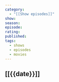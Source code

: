 ```yaml
---
category:
  - "[[Show episodes]]"
show: 
season: 
episode: 
rating: 
published: 
tags:
  - shows
  - episodes
  - movies
---
```

## [[{{date}}]]

